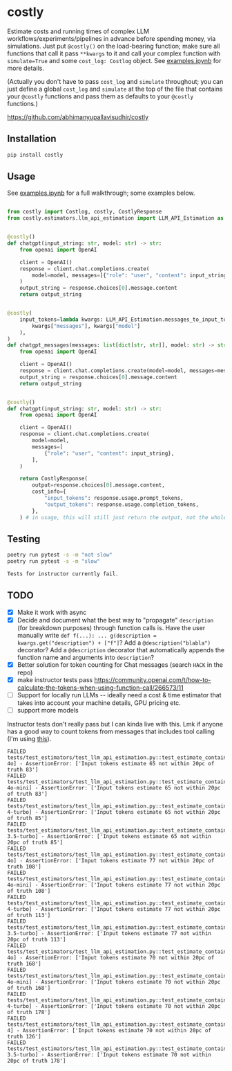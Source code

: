 # costly
Estimate costs and running times of complex LLM workflows/experiments/pipelines in advance before spending money, via simulations. Just put `@costly()` on the load-bearing function; make sure all functions that call it pass `**kwargs` to it and call your complex function with `simulate=True` and some `cost_log: Costlog` object. See [examples.ipynb](examples.ipynb) for more details.

(Actually you don't have to pass `cost_log` and `simulate` throughout; you can just define a global `cost_log` and `simulate` at the top of the file that contains your `@costly` functions and pass them as defaults to your `@costly` functions.)

https://github.com/abhimanyupallavisudhir/costly

## Installation

```bash
pip install costly
```

## Usage

See [examples.ipynb](examples.ipynb) for a full walkthrough; some examples below.

```python

from costly import Costlog, costly, CostlyResponse
from costly.estimators.llm_api_estimation import LLM_API_Estimation as estimator


@costly()
def chatgpt(input_string: str, model: str) -> str:
    from openai import OpenAI

    client = OpenAI()
    response = client.chat.completions.create(
        model=model, messages=[{"role": "user", "content": input_string}]
    )
    output_string = response.choices[0].message.content
    return output_string


@costly(
    input_tokens=lambda kwargs: LLM_API_Estimation.messages_to_input_tokens(
        kwargs["messages"], kwargs["model"]
    ),
)
def chatgpt_messages(messages: list[dict[str, str]], model: str) -> str:
    from openai import OpenAI

    client = OpenAI()
    response = client.chat.completions.create(model=model, messages=messages)
    output_string = response.choices[0].message.content
    return output_string


@costly()
def chatgpt(input_string: str, model: str) -> str:
    from openai import OpenAI

    client = OpenAI()
    response = client.chat.completions.create(
        model=model,
        messages=[
            {"role": "user", "content": input_string},
        ],
    )

    return CostlyResponse(
        output=response.choices[0].message.content,
        cost_info={
            "input_tokens": response.usage.prompt_tokens,
            "output_tokens": response.usage.completion_tokens,
        },
    ) # in usage, this will still just return the output, not the whole CostlyResponse object

```

## Testing

```bash
poetry run pytest -s -m "not slow"
poetry run pytest -s -m "slow"

Tests for instructor currently fail.
```

## TODO

- [x] Make it work with async
- [x] Decide and document what the best way to "propagate" `description` (for breakdown purposes) through function calls is. Have the user manually write `def f(...): ... g(description = kwargs.get("description") + ["f"]`? Add a `@description("blabla")` decorator? Add a `@description` decorator that automatically appends the function name and arguments into `description`?
- [x] Better solution for token counting for Chat messages (search `HACK` in the repo)
- [x] make instructor tests pass https://community.openai.com/t/how-to-calculate-the-tokens-when-using-function-call/266573/11
- [ ] Support for locally run LLMs -- ideally need a cost & time estimator that takes into account your machine details, GPU pricing etc.
- [ ] support more models

Instructor tests don't really pass but I can kinda live with this. Lmk if anyone has a good way to count tokens from messages that includes tool calling (I'm using [this](https://community.openai.com/t/how-to-calculate-the-tokens-when-using-function-call/266573/11)).
```
FAILED tests/test_estimators/test_llm_api_estimation.py::test_estimate_contains_exact_instructor[PERSONINFO_gpt-4o] - AssertionError: ['Input tokens estimate 65 not within 20pc of truth 83']
FAILED tests/test_estimators/test_llm_api_estimation.py::test_estimate_contains_exact_instructor[PERSONINFO_gpt-4o-mini] - AssertionError: ['Input tokens estimate 65 not within 20pc of truth 83']
FAILED tests/test_estimators/test_llm_api_estimation.py::test_estimate_contains_exact_instructor[PERSONINFO_gpt-4-turbo] - AssertionError: ['Input tokens estimate 65 not within 20pc of truth 85']
FAILED tests/test_estimators/test_llm_api_estimation.py::test_estimate_contains_exact_instructor[PERSONINFO_gpt-3.5-turbo] - AssertionError: ['Input tokens estimate 65 not within 20pc of truth 85']
FAILED tests/test_estimators/test_llm_api_estimation.py::test_estimate_contains_exact_instructor[FOOMODEL_gpt-4o] - AssertionError: ['Input tokens estimate 77 not within 20pc of truth 108']
FAILED tests/test_estimators/test_llm_api_estimation.py::test_estimate_contains_exact_instructor[FOOMODEL_gpt-4o-mini] - AssertionError: ['Input tokens estimate 77 not within 20pc of truth 108']
FAILED tests/test_estimators/test_llm_api_estimation.py::test_estimate_contains_exact_instructor[FOOMODEL_gpt-4-turbo] - AssertionError: ['Input tokens estimate 77 not within 20pc of truth 113']
FAILED tests/test_estimators/test_llm_api_estimation.py::test_estimate_contains_exact_instructor[FOOMODEL_gpt-3.5-turbo] - AssertionError: ['Input tokens estimate 77 not within 20pc of truth 113']
FAILED tests/test_estimators/test_llm_api_estimation.py::test_estimate_contains_exact_instructor[BARMODEL_gpt-4o] - AssertionError: ['Input tokens estimate 70 not within 20pc of truth 168']
FAILED tests/test_estimators/test_llm_api_estimation.py::test_estimate_contains_exact_instructor[BARMODEL_gpt-4o-mini] - AssertionError: ['Input tokens estimate 70 not within 20pc of truth 168']
FAILED tests/test_estimators/test_llm_api_estimation.py::test_estimate_contains_exact_instructor[BARMODEL_gpt-4-turbo] - AssertionError: ['Input tokens estimate 70 not within 20pc of truth 178']
FAILED tests/test_estimators/test_llm_api_estimation.py::test_estimate_contains_exact_instructor[BARMODEL_gpt-4] - AssertionError: ['Input tokens estimate 70 not within 20pc of truth 126']
FAILED tests/test_estimators/test_llm_api_estimation.py::test_estimate_contains_exact_instructor[BARMODEL_gpt-3.5-turbo] - AssertionError: ['Input tokens estimate 70 not within 20pc of truth 178']
```
